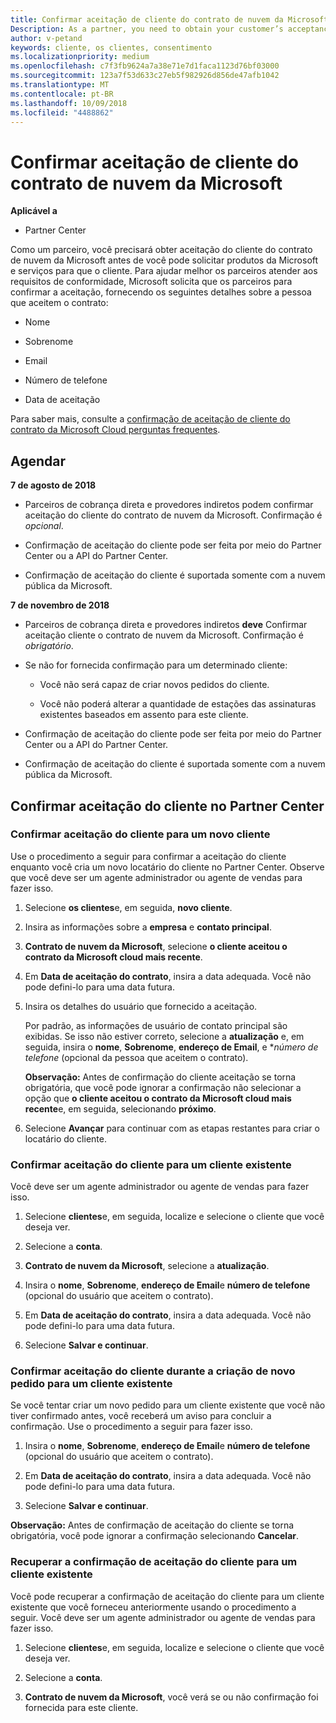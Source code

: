 ```yaml
---
title: Confirmar aceitação de cliente do contrato de nuvem da Microsoft | Partner Center
Description: As a partner, you need to obtain your customer’s acceptance of the Microsoft Cloud Agreement before you can order Microsoft products and services for that customer. To better help partners meet compliance requirements, Microsoft asks partners to confirm acceptance by providing certain details regarding the person who accepted the agreement.
author: v-petand
keywords: cliente, os clientes, consentimento
ms.localizationpriority: medium
ms.openlocfilehash: c7f3fb9624a7a38e71e7d1faca1123d76bf03000
ms.sourcegitcommit: 123a7f53d633c27eb5f982926d856de47afb1042
ms.translationtype: MT
ms.contentlocale: pt-BR
ms.lasthandoff: 10/09/2018
ms.locfileid: "4488862"
---
```

# <a name="confirm-customer-acceptance-of-the-microsoft-cloud-agreement"></a>Confirmar aceitação de cliente do contrato de nuvem da Microsoft

**Aplicável a**
-  Partner Center

Como um parceiro, você precisará obter aceitação do cliente do contrato de nuvem da Microsoft antes de você pode solicitar produtos da Microsoft e serviços para que o cliente. Para ajudar melhor os parceiros atender aos requisitos de conformidade, Microsoft solicita que os parceiros para confirmar a aceitação, fornecendo os seguintes detalhes sobre a pessoa que aceitem o contrato: 

-   Nome

-   Sobrenome

-   Email

-   Número de telefone

-   Data de aceitação

Para saber mais, consulte a [confirmação de aceitação de cliente do contrato da Microsoft Cloud perguntas frequentes](https://docs.microsoft.com/en-us/partner-center/confirm-consent-faq).

## <a name="schedule"></a>Agendar

**7 de agosto de 2018**

-   Parceiros de cobrança direta e provedores indiretos podem confirmar aceitação do cliente do contrato de nuvem da Microsoft. Confirmação é *opcional*.

-   Confirmação de aceitação do cliente pode ser feita por meio do Partner Center ou a API do Partner Center.

-   Confirmação de aceitação do cliente é suportada somente com a nuvem pública da Microsoft.


**7 de novembro de 2018**

-   Parceiros de cobrança direta e provedores indiretos **deve** Confirmar aceitação cliente o contrato de nuvem da Microsoft. Confirmação é *obrigatório*.

-   Se não for fornecida confirmação para um determinado cliente:

    -   Você não será capaz de criar novos pedidos do cliente.

    -   Você não poderá alterar a quantidade de estações das assinaturas existentes baseados em assento para este cliente.

-   Confirmação de aceitação do cliente pode ser feita por meio do Partner Center ou a API do Partner Center.

-   Confirmação de aceitação do cliente é suportada somente com a nuvem pública da Microsoft.


## <a name="confirming-customer-acceptance-in-partner-center"></a>Confirmar aceitação do cliente no Partner Center

### <a name="confirm-customer-acceptance-for-a-new-customer"></a>Confirmar aceitação do cliente para um novo cliente

Use o procedimento a seguir para confirmar a aceitação do cliente enquanto você cria um novo locatário do cliente no Partner Center. Observe que você deve ser um agente administrador ou agente de vendas para fazer isso. 
1.  Selecione **os clientes**e, em seguida, **novo cliente**.

2.  Insira as informações sobre a **empresa** e **contato principal**.

3.  **Contrato de nuvem da Microsoft**, selecione **o cliente aceitou o contrato da Microsoft cloud mais recente**. 

4.  Em **Data de aceitação do contrato**, insira a data adequada. Você não pode defini-lo para uma data futura.

5.  Insira os detalhes do usuário que fornecido a aceitação. 

    Por padrão, as informações de usuário de contato principal são exibidas. Se isso não estiver correto, selecione a **atualização** e, em seguida, insira o **nome**, **Sobrenome**, **endereço de Email**, e **número de telefone* (opcional da pessoa que aceitem o contrato).

    **Observação:** Antes de confirmação do cliente aceitação se torna obrigatória, que você pode ignorar a confirmação não selecionar a opção que **o cliente aceitou o contrato da Microsoft cloud mais recente**e, em seguida, selecionando **próximo**.

6.  Selecione **Avançar** para continuar com as etapas restantes para criar o locatário do cliente.

### <a name="confirm-customer-acceptance-for-an-existing-customer"></a>Confirmar aceitação do cliente para um cliente existente

Você deve ser um agente administrador ou agente de vendas para fazer isso. 

1.  Selecione **clientes**e, em seguida, localize e selecione o cliente que você deseja ver. 

2.  Selecione a **conta**.

3.  **Contrato de nuvem da Microsoft**, selecione a **atualização**.

4.  Insira o **nome**, **Sobrenome**, **endereço de Email**e **número de telefone** (opcional do usuário que aceitem o contrato).

5.  Em **Data de aceitação do contrato**, insira a data adequada. Você não pode defini-lo para uma data futura.

6.  Selecione **Salvar e continuar**.

### <a name="confirm-customer-acceptance-while-creating-new-order-for-an-existing-customer"></a>Confirmar aceitação do cliente durante a criação de novo pedido para um cliente existente

Se você tentar criar um novo pedido para um cliente existente que você não tiver confirmado antes, você receberá um aviso para concluir a confirmação. Use o procedimento a seguir para fazer isso. 

1.  Insira o **nome**, **Sobrenome**, **endereço de Email**e **número de telefone** (opcional do usuário que aceitem o contrato).

2.  Em **Data de aceitação do contrato**, insira a data adequada. Você não pode defini-lo para uma data futura.

3.  Selecione **Salvar e continuar**.

**Observação:** Antes de confirmação de aceitação do cliente se torna obrigatória, você pode ignorar a confirmação selecionando **Cancelar**.

### <a name="retrieve-confirmation-of-customer-acceptance-for-an-existing-customer"></a>Recuperar a confirmação de aceitação do cliente para um cliente existente

Você pode recuperar a confirmação de aceitação do cliente para um cliente existente que você forneceu anteriormente usando o procedimento a seguir. Você deve ser um agente administrador ou agente de vendas para fazer isso. 

1.  Selecione **clientes**e, em seguida, localize e selecione o cliente que você deseja ver. 

2.  Selecione a **conta**.

3.  **Contrato de nuvem da Microsoft**, você verá se ou não confirmação foi fornecida para este cliente.

